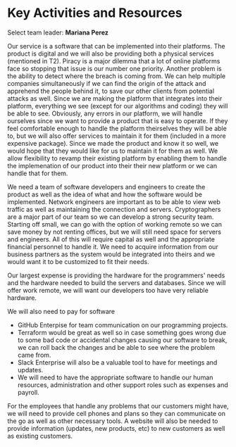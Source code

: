 # Key Activities and Resources
Select team leader: **Mariana Perez**
 
Our service is a software that can be implemented into their platforms. The product is digital and we will also be providing both a physical services (mentioned in T2). Piracy is a major dilemma that a lot of  online platforms face so stopping that issue is our number one priority. Another problem is the ability to detect where the breach is coming from. We can help multiple companies simultaneously if we can find the origin of the attack and apprehend the people behind it, to save our other clients from potential attacks as well. Since we are making the platform that integrates into their platform, everything we see (except for our algorithms and coding) they will be able to see. Obviously, any errors in our platform, we will handle ourselves since we want to provide a product that is easy to operate. If they feel comfortable enough to handle the platform theirselves they will be able to, but we will also offer services to maintain it for them (included in a more expensive package). Since we made the product and know it so well, we would hope that they would like for us to maintain it for them as well. We allow flexibility to revamp their existing platform by enabling them to handle the implemenation of our product into their their new platform or we can handle that for them.
 
We need a team of software developers and engineers to create the product as well as the idea of what and how the software would be implemented.  Network engineers are important as to be able to view web traffic as well as maintaining the connection and servers. Cryptographers are a major part of our team so we can develop a strong security team. Starting off small, we can go with the option of working remote so we can save money by not renting offices, but we will still need space for servers and engineers. All of this will require capital as well and the appropriate financial personnel to handle it. We need to acquire information from our business partners as the system would be integrated into theirs and we would want it to be customized to fit their needs.


Our largest expense is providing the hardware for the programmers' needs and the hardware needed to build the servers and databases. Since we will offer work remote, we will want our developers too have very reliable hardware.

We will also need to pay for software
- GitHub Enterpise for team communication on our programming projects. 
- Terraform would be great as well so in case something goes wrong due to some bad code or accidental changes causing our software to break, we can roll back the changes and be able to see where the problem came from. 
- Slack Enterprise will also be a valuable tool to have for meetings and updates. 
- We will need to have the appropriate software to handle our human resources, administration and other support roles such as expenses and payroll. 

For the employees that handle any problems that our customers might have, we will need to provide cell phones and plans so they can communicate on the go as well as other necessary tools. A website will also be needed to provide information (updates, new products, etc) to new customers as well as existing customers.
